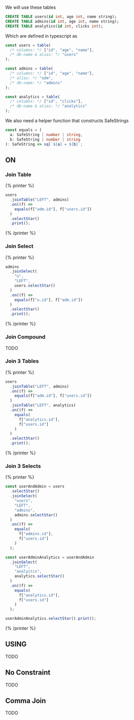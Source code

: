 We will use these tables

```sql
CREATE TABLE users(id int, age int, name string);
CREATE TABLE admins(id int, age int, name string);
CREATE TABLE analytics(id int, clicks int);
```

Which are defined in typescript as

```ts
const users = table(
  /* columns: */ ["id", "age", "name"],
  /* db-name & alias: */ "users"
);

const admins = table(
  /* columns: */ ["id", "age", "name"],
  /* alias: */ "adm",
  /* db-name: */ "admins"
);

const analytics = table(
  /* columns: */ ["id", "clicks"],
  /* db-name & alias: */ "analytics"
);
```

We also need a helper function that constructs SafeStrings

```ts
const equals = (
  a: SafeString | number | string,
  b: SafeString | number | string
): SafeString => sql`${a} = ${b}`;
```

## ON

### Join Table

{% printer %}

```ts
users
  .joinTable("LEFT", admins)
  .on((f) =>
    equals(f["adm.id"], f["users.id"])
  )
  .selectStar()
  .print();
```

{% /printer %}

### Join Select

{% printer %}

```ts
admins
  .joinSelect(
    "u",
    "LEFT",
    users.selectStar()
  )
  .on((f) =>
    equals(f["u.id"], f["adm.id"])
  )
  .selectStar()
  .print();
```

{% /printer %}

### Join Compound

TODO

### Join 3 Tables

{% printer %}

```ts
users
  .joinTable("LEFT", admins)
  .on((f) =>
    equals(f["adm.id"], f["users.id"])
  )
  .joinTable("LEFT", analytics)
  .on((f) =>
    equals(
      f["analytics.id"],
      f["users.id"]
    )
  )
  .selectStar()
  .print();
```

{% /printer %}

### Join 3 Selects

{% printer %}

```ts
const userAndAdmin = users
  .selectStar()
  .joinSelect(
    "users",
    "LEFT",
    "admins",
    admins.selectStar()
  )
  .on((f) =>
    equals(
      f["admins.id"],
      f["users.id"]
    )
  );

const userAdminAnalytics = userAndAdmin
  .joinSelect(
    "LEFT",
    "analyitcs",
    analytics.selectStar()
  )
  .on((f) =>
    equals(
      f["analytics.id"],
      f["users.id"]
    )
  );

userAdminAnalytics.selectStar().print();
```

{% /printer %}

## USING

TODO

## No Constraint

TODO

## Comma Join

TODO
